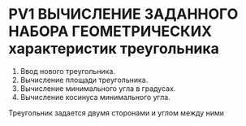 # PV1 ВЫЧИСЛЕНИЕ ЗАДАННОГО НАБОРА ГЕОМЕТРИЧЕСКИХ характеристик треугольника


1.	Ввод нового треугольника.
2.	Вычисление площади треугольника.
3.	Вычисление минимального угла в градусах.
4.	Вычисление косинуса минимального угла.

Треугольник задается двумя сторонами и углом между ними
